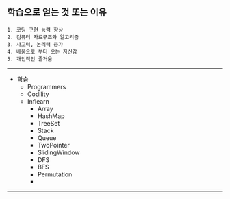 ## 학습으로 얻는 것 또는 이유
```
1. 코딩 구현 능력 향상
2. 컴퓨터 자료구조와 알고리즘
3. 사고력, 논리력 증가
4. 배움으로 부터 오는 자신감
5. 개인적인 즐거움
```

------------------------------------------------------

+ 학습 
  + Programmers
  + Codility
  + Inflearn
    + Array
    + HashMap
    + TreeSet
    + Stack
    + Queue  
    + TwoPointer
    + SlidingWindow
    + DFS
    + BFS
    + Permutation
    + 
  

-----------------------------------------------------


